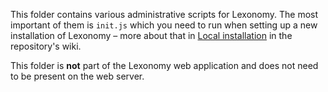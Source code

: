 This folder contains various administrative scripts for Lexonomy. The most important of them is `init.js` which you need to run when setting up a new installation of Lexonomy – more about that in [Local installation](https://github.com/michmech/lexonomy/wiki/Local-installation) in the repository's wiki.

This folder is **not** part of the Lexonomy web application and does not need to be present on the web server.
